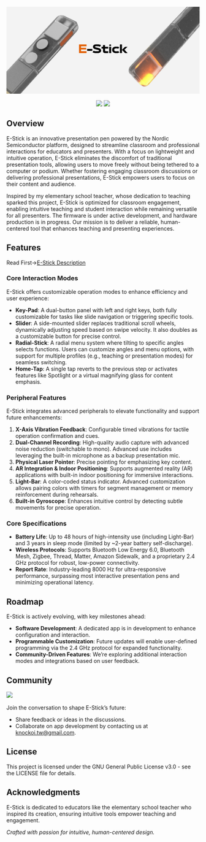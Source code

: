



![E-Stick](https://github.com/Knockoi/E-Stick/blob/main/image/Title.png)

<div align="center">

[![](https://img.shields.io/discord/1226517355421634601?logo=discord&logoColor=white&color=5865F2)](https://discord.gg/Tf3PsfkTJF)
[![](https://img.shields.io/badge/License-GPLv3-5865F2.svg?logo=gnu&logoColor=orange)](https://www.gnu.org/licenses/gpl-3.0)

</div>  


## Overview

E-Stick is an innovative presentation pen powered by the Nordic Semiconductor platform, designed to streamline classroom and professional interactions for educators and presenters. With a focus on lightweight and intuitive operation, E-Stick eliminates the discomfort of traditional presentation tools, allowing users to move freely without being tethered to a computer or podium. Whether fostering engaging classroom discussions or delivering professional presentations, E-Stick empowers users to focus on their content and audience.

Inspired by my elementary school teacher, whose dedication to teaching sparked this project, E-Stick is optimized for classroom engagement, enabling intuitive teaching and student interaction while remaining versatile for all presenters. The firmware is under active development, and hardware production is in progress. Our mission is to deliver a reliable, human-centered tool that enhances teaching and presenting experiences.

## Features

Read First->[E-Stick Description](https://github.com/Knockoi/E-Stick/blob/main/E-Stick%20DM%20ver1.0.pdf)  
### Core Interaction Modes

E-Stick offers customizable operation modes to enhance efficiency and user experience:

- **Key-Pad**: A dual-button panel with left and right keys, both fully customizable for tasks like slide navigation or triggering specific tools.
- **Slider**: A side-mounted slider replaces traditional scroll wheels, dynamically adjusting speed based on swipe velocity. It also doubles as a customizable button for precise control.
- **Radial-Stick**: A radial menu system where tilting to specific angles selects functions. Users can customize angles and menu options, with support for multiple profiles (e.g., teaching or presentation modes) for seamless switching.
- **Home-Tap**: A single tap reverts to the previous step or activates features like Spotlight or a virtual magnifying glass for content emphasis.

### Peripheral Features

E-Stick integrates advanced peripherals to elevate functionality and support future enhancements:

1. **X-Axis Vibration Feedback**: Configurable timed vibrations for tactile operation confirmation and cues.
2. **Dual-Channel Recording**: High-quality audio capture with advanced noise reduction (switchable to mono). Advanced use includes leveraging the built-in microphone as a backup presentation mic.
3. **Physical Laser Pointer**: Precise pointing for emphasizing key content.
4. **AR Integration & Indoor Positioning**: Supports augmented reality (AR) applications with built-in indoor positioning for immersive interactions.
5. **Light-Bar**: A color-coded status indicator. Advanced customization allows pairing colors with timers for segment management or memory reinforcement during rehearsals.
6. **Built-in Gyroscope**: Enhances intuitive control by detecting subtle movements for precise operation.

### Core Specifications  
  - **Battery Life**: Up to 48 hours of high-intensity use (including Light-Bar) and 3 years in sleep mode (limited by \~2-year battery self-discharge).
  - **Wireless Protocols**: Supports Bluetooth Low Energy 6.0, Bluetooth Mesh, Zigbee, Thread, Matter, Amazon Sidewalk, and a proprietary 2.4 GHz protocol for robust, low-power connectivity.
  - **Report Rate**: Industry-leading 8000 Hz for ultra-responsive performance, surpassing most interactive presentation pens and minimizing operational latency.   



## Roadmap

E-Stick is actively evolving, with key milestones ahead:

- **Software Development**: A dedicated app is in development to enhance configuration and interaction.
- **Programmable Customization**: Future updates will enable user-defined programming via the 2.4 GHz protocol for expanded functionality.
- **Community-Driven Features**: We’re exploring additional interaction modes and integrations based on user feedback.
  
## Community  
[![](https://img.shields.io/discord/1226517355421634601?logo=discord&logoColor=white&color=5865F2)](https://discord.gg/Tf3PsfkTJF)  

Join the conversation to shape E-Stick’s future:

- Share feedback or ideas in the discussions.
- Collaborate on app development by contacting us at knockoi.tw@gmail.com.

## License

This project is licensed under the GNU General Public License v3.0 - see the LICENSE file for details.

## Acknowledgments

E-Stick is dedicated to educators like the elementary school teacher who inspired its creation, ensuring intuitive tools empower teaching and engagement.

*Crafted with passion for intuitive, human-centered design.*
